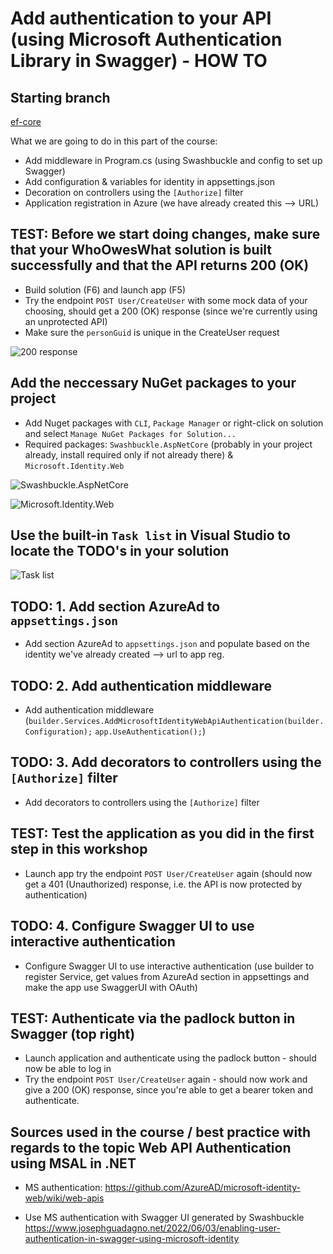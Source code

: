 # Add authentication to your API (using Microsoft Authentication Library in Swagger) - HOW TO

## Starting branch
[ef-core](https://github.com/sopra-steria-norge/WhoOwesWhat-Net48/tree/ef-core)


What we are going to do in this part of the course:
- Add middleware in Program.cs (using Swashbuckle and config to set up Swagger)
- Add configuration & variables for identity in appsettings.json
- Decoration on controllers using the `[Authorize]` filter
- Application registration in Azure (we have already created this --> URL)

## TEST: Before we start doing changes, make sure that your WhoOwesWhat solution is built successfully and that the API returns 200 (OK)
- Build solution (F6) and launch app (F5)
- Try the endpoint `POST User/CreateUser` with some mock data of your choosing, should get a 200 (OK) response (since we're currently using an unprotected API)
- Make sure the `personGuid` is unique in the CreateUser request

![200 response](https://github.com/sopra-steria-norge/cloud-akademiet-course-files/blob/main/images/auth-images/200_ok_response_CreateUser.png)

## Add the neccessary NuGet packages to your project
- Add Nuget packages with `CLI`, `Package Manager` or right-click on solution and select `Manage NuGet Packages for Solution...`
- Required packages: `Swashbuckle.AspNetCore` (probably in your project already, install required only if not already there) & `Microsoft.Identity.Web`

![Swashbuckle.AspNetCore](https://github.com/sopra-steria-norge/cloud-akademiet-course-files/blob/main/images/auth-images/install_nuget_Swashbuckle.AspNetCore.png)

![Microsoft.Identity.Web](https://github.com/sopra-steria-norge/cloud-akademiet-course-files/blob/main/images/auth-images/install_nuget_Microsoft.Identity.Web.png)

## Use the built-in `Task list` in Visual Studio to locate the TODO's in your solution
![Task list](https://github.com/sopra-steria-norge/cloud-akademiet-course-files/blob/main/images/ef-core-migration-images/task-list.png)

## TODO: 1. Add section AzureAd to `appsettings.json`
- Add section AzureAd to `appsettings.json` and populate based on the identity we've already created --> url to app reg.

## TODO: 2. Add authentication middleware
- Add authentication middleware (`builder.Services.AddMicrosoftIdentityWebApiAuthentication(builder.Configuration);` `app.UseAuthentication();`)

 ## TODO: 3. Add decorators to controllers using the `[Authorize]` filter
- Add decorators to controllers using the `[Authorize]` filter

## TEST: Test the application as you did in the first step in this workshop
- Launch app try the endpoint `POST User/CreateUser` again (should now get a 401 (Unauthorized) response, i.e. the API is now protected by authentication)

 ## TODO: 4. Configure Swagger UI to use interactive authentication
- Configure Swagger UI to use interactive authentication (use builder to register Service, get values from AzureAd section in appsettings and make the app use SwaggerUI with OAuth)

## TEST: Authenticate via the padlock button in Swagger (top right)
- Launch application and authenticate using the padlock button - should now be able to log in
- Try the endpoint `POST User/CreateUser` again - should now work and give a 200 (OK) response, since you're able to get a bearer token and authenticate.

## Sources used in the course / best practice with regards to the topic Web API Authentication using MSAL in .NET

- MS authentication:
https://github.com/AzureAD/microsoft-identity-web/wiki/web-apis
 
- Use MS authentication with Swagger UI generated by Swashbuckle
https://www.josephguadagno.net/2022/06/03/enabling-user-authentication-in-swagger-using-microsoft-identity
